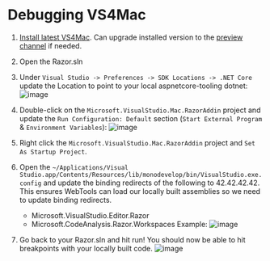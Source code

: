 # Debugging VS4Mac

1. [Install latest VS4Mac](https://visualstudio.microsoft.com/vs/mac/). Can upgrade installed version to the [preview channel](https://docs.microsoft.com/en-us/visualstudio/mac/install-preview?view=vsmac-2019) if needed.
2. Open the Razor.sln
3. Under `Visual Studio -> Preferences -> SDK Locations -> .NET Core` update the Location to point to your local aspnetcore-tooling dotnet:
![image](https://user-images.githubusercontent.com/2008729/89470183-ff9aef00-d72f-11ea-9465-e57c46512e50.png)
4. Double-click on the `Microsoft.VisualStudio.Mac.RazorAddin` project and update the `Run Configuration: Default` section (`Start External Program` & `Environment Variables`):
![image](https://user-images.githubusercontent.com/2008729/89469594-98306f80-d72e-11ea-8ae3-4e652f9e75c6.png)

5. Right click the `Microsoft.VisualStudio.Mac.RazorAddin` project and `Set As Startup Project`.
6. Open the `~/Applications/Visual Studio.app/Contents/Resources/lib/monodevelop/bin/VisualStudio.exe.config` and update the binding redirects of the following to 42.42.42.42. This ensures WebTools can load our locally built assemblies so we need to update binding redirects. 
    - Microsoft.VisualStudio.Editor.Razor
    - Microsoft.CodeAnalysis.Razor.Workspaces
    Example:
    ![image](https://user-images.githubusercontent.com/2008729/89469968-7be10280-d72f-11ea-98af-d731c20167dd.png)
7. Go back to your Razor.sln and hit run! You should now be able to hit breakpoints with your locally built code.
![image](https://user-images.githubusercontent.com/2008729/89470234-2bb67000-d730-11ea-924c-2ec9588b0af6.png)
